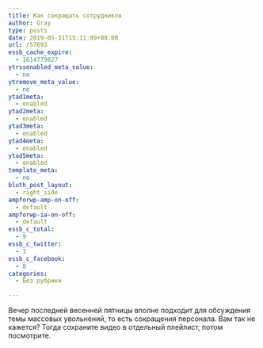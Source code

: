```yaml
---
title: Как сокращать сотрудников
author: Gray
type: posts
date: 2019-05-31T15:11:09+00:00
url: /57693
essb_cache_expire:
  - 1614779827
ytrssenabled_meta_value:
  - no
ytremove_meta_value:
  - no
ytad1meta:
  - enabled
ytad2meta:
  - enabled
ytad3meta:
  - enabled
ytad4meta:
  - enabled
ytad5meta:
  - enabled
template_meta:
  - no
bluth_post_layout:
  - right_side
ampforwp-amp-on-off:
  - default
ampforwp-ia-on-off:
  - default
essb_c_total:
  - 9
essb_c_twitter:
  - 1
essb_c_facebook:
  - 8
categories:
  - Без рубрики

---
```








Вечер последней весенней пятницы вполне подходит для обсуждения темы массовых увольнений, то есть сокращения персонала. Вам так не кажется? Тогда сохраните видео в отдельный плейлист, потом посмотрите.<figure class="wp-block-embed-youtube aligncenter wp-block-embed is-type-video is-provider-youtube wp-embed-aspect-16-9 wp-has-aspect-ratio">

<div class="wp-block-embed__wrapper">
  <span class="embed-youtube" style="text-align:center; display: block;"></span>
</figure>